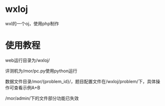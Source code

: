 # wxloj
wxl的一个oj，使用php制作
# 使用教程
web运行目录为/wxloj/

评测机为/mor/pc.py使用python运行

数据文件目录/mor/{problem_id}/，题目配置文件在/wxloj/problem/下，具体操作可查看示例A+B

/mor/admin/下的文件部分功能已失效
